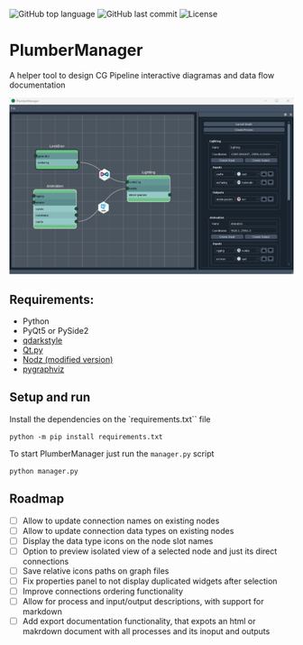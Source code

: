 ![GitHub top language](https://img.shields.io/github/languages/top/hasielhassan/PlumberManager)
![GitHub last commit](https://img.shields.io/github/last-commit/hasielhassan/PlumberManager)
![License](https://img.shields.io/github/license/hasielhassan/PlumberManager)

# PlumberManager
A helper tool to design CG Pipeline interactive diagramas and data flow documentation

![Screenshot](screenshot.png)

## Requirements:
- Python
- PyQt5 or PySide2
- [qdarkstyle](https://github.com/ColinDuquesnoy/QDarkStyleSheet)
- [Qt.py](https://github.com/mottosso/Qt.py)
- [Nodz (modified version)](https://github.com/hasielhassan/Nodz)
- [pygraphviz](https://github.com/pygraphviz/pygraphviz)

## Setup and run

Install the dependencies on the `requirements.txt`` file
```
python -m pip install requirements.txt
```

To start PlumberManager just run the `manager.py` script

```
python manager.py
```

## Roadmap

- [ ] Allow to update connection names on existing nodes
- [ ] Allow to update connection data types on existing nodes
- [ ] Display the data type icons on the node slot names
- [ ] Option to preview isolated view of a selected node and just its direct connections
- [ ] Save relative icons paths on graph files
- [ ] Fix properties panel to not display duplicated widgets after selection
- [ ]  Improve connections ordering functionality
- [ ] Allow for process and input/output descriptions, with support for markdown
- [ ] Add export documentation functionality, that expots an html or makrdown document with all processes and its inoput and outputs
